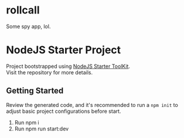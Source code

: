 # rollcall
Some spy app, lol. 

# NodeJS Starter Project

Project bootstrapped using [NodeJS Starter ToolKit](https://github.com/vitorsalgado/create-nodejs-ts).  
Visit the repository for more details.

## Getting Started

Review the generated code, and it's recommended to run a `npm init` to adjust basic project configurations before start.

1. Run npm i
2. Run npm run start:dev 
